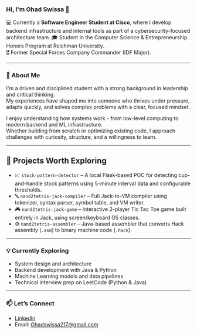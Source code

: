 ### Hi, I'm Ohad Swissa 👋

💻 Currently a **Software Engineer Student at Cisco**, where I develop backend infrastructure and internal tools as part of a cybersecurity-focused architecture team.
🎓 Student in the Computer Science & Entrepreneurship Honors Program at Reichman University.  
🎖 Former Special Forces Company Commander (IDF Major).

---

### 🚀 About Me

I'm a driven and disciplined student with a strong background in leadership and critical thinking.  
My experiences have shaped me into someone who thrives under pressure, adapts quickly, and solves complex problems with a clear, focused mindset.

I enjoy understanding how systems work - from low-level computing to modern backend and ML infrastructure.  
Whether building from scratch or optimizing existing code, I approach challenges with curiosity, structure, and a willingness to learn.

---

## 🔧 Projects Worth Exploring
- 📈 `stock-pattern-detector` – A local Flask-based POC for detecting cup-and-handle stock patterns using 5-minute interval data and configurable thresholds.
- 🔤 `nand2tetris-jack-compiler` – Full Jack-to-VM compiler using tokenizer, syntax parser, symbol table, and VM writer.    
- 🎮 `nand2tetris-jack-game` – Interactive 2-player Tic Tac Toe game built entirely in Jack, using screen/keyboard OS classes.
- ⚙️ `nand2tetris-assembler` – Java-based assembler that converts Hack assembly (`.asm`) to binary machine code (`.hack`).       
 

---

### 💡 Currently Exploring

- System design and architecture  
- Backend development with Java & Python  
- Machine Learning models and data pipelines  
- Technical interview prep on LeetCode (Python & Java)

---

### 📫 Let’s Connect

- [LinkedIn](https://www.linkedin.com/in/ohad-swissa-54728a2a6)  
- Email: Ohadswissa217@gmail.com

<!---
ohadswissa/ohadswissa is a ✨ special ✨ repository because its `README.md` (this file) appears on your GitHub profile.
You can click the Preview link to take a look at your changes.
--->
